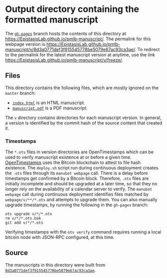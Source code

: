 # Output directory containing the formatted manuscript

The [`gh-pages`](https://github.com/EpistasisLab/pmlb-manuscript/tree/gh-pages) branch hosts the contents of this directory at <https://EpistasisLab.github.io/pmlb-manuscript/>.
The permalink for this webpage version is <https://EpistasisLab.github.io/pmlb-manuscript/v/8d3a0771def3f915545778be5079e67ac93ca3ae/>.
To redirect to the permalink for the latest manuscript version at anytime, use the link <https://EpistasisLab.github.io/pmlb-manuscript/v/freeze/>.

## Files

This directory contains the following files, which are mostly ignored on the `master` branch:

+ [`index.html`](index.html) is an HTML manuscript.
+ [`manuscript.pdf`](manuscript.pdf) is a PDF manuscript.

The `v` directory contains directories for each manuscript version.
In general, a version is identified by the commit hash of the source content that created it.

### Timestamps

The `*.ots` files in version directories are OpenTimestamps which can be used to verify manuscript existence at or before a given time.
[OpenTimestamps](https://opentimestamps.org/) uses the Bitcoin blockchain to attest to file hash existence.
The `deploy.sh` script run during continuous deployment creates the `.ots` files through its `manubot webpage` call.
There is a delay before timestamps get confirmed by a Bitcoin block.
Therefore, `.ots` files are initially incomplete and should be upgraded at a later time, so that they no longer rely on the availability of a calendar server to verify.
The `manubot webpage` call during continuous deployment identifies files matched by `webpage/v/**/*.ots` and attempts to upgrade them.
You can also manually upgrade timestamps, by running the following in the `gh-pages` branch:

```shell
ots upgrade v/*/*.ots
rm v/*/*.ots.bak
git add v/*/*.ots
```

Verifying timestamps with the `ots verify` command requires running a local bitcoin node with JSON-RPC configured, at this time.

## Source

The manuscripts in this directory were built from
[`8d3a0771def3f915545778be5079e67ac93ca3ae`](https://github.com/EpistasisLab/pmlb-manuscript/commit/8d3a0771def3f915545778be5079e67ac93ca3ae).
